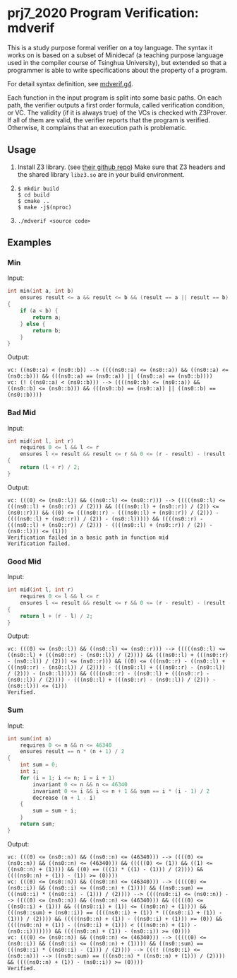 # prj7_2020 Program Verification: mdverif

This is a study purpose formal verifier on a toy language. The syntax it works on is based on a subset of Minidecaf (a teaching purpose language used in the compiler course of Tsinghua University), but extended so that a programmer is able to write specifications about the property of a program.

For detail syntax definition, see [mdverif.g4](generate/mdverif.g4).

Each function in the input program is split into some basic paths. On each path, the verifier outputs a first order formula, called verification condition, or VC. The validity (if it is always true) of the VCs is checked with Z3Prover. If all of them are valid, the verifier reports that the program is verified. Otherwise, it complains that an execution path is problematic.

## Usage

1. Install Z3 library. (see [their github repo](https://github.com/Z3Prover/z3)) Make sure that Z3 headers and the shared library `libz3.so` are in your build environment.

2. ```
   $ mkdir build
   $ cd build
   $ cmake ..
   $ make -j$(nproc)
   ```

3. `./mdverif <source code>`

## Examples

### Min

Input:

```C
int min(int a, int b)
    ensures result <= a && result <= b && (result == a || result == b)
{
    if (a < b) {
        return a;
    } else {
        return b;
    }
}
```

Output:

```
vc: ((ns0::a) < (ns0::b)) --> ((((ns0::a) <= (ns0::a)) && ((ns0::a) <= (ns0::b))) && (((ns0::a) == (ns0::a)) || ((ns0::a) == (ns0::b))))
vc: (! ((ns0::a) < (ns0::b))) --> ((((ns0::b) <= (ns0::a)) && ((ns0::b) <= (ns0::b))) && (((ns0::b) == (ns0::a)) || ((ns0::b) == (ns0::b))))
```

### Bad Mid

Input:

```c
int mid(int l, int r)
    requires 0 <= l && l <= r
    ensures l <= result && result <= r && 0 <= (r - result) - (result - l) && (r - result) - (result - l) <= 1
{
    return (l + r) / 2;
}
```

Output:

```
vc: (((0) <= (ns0::l)) && ((ns0::l) <= (ns0::r))) --> (((((ns0::l) <= (((ns0::l) + (ns0::r)) / (2))) && ((((ns0::l) + (ns0::r)) / (2)) <= (ns0::r))) && ((0) <= (((ns0::r) - (((ns0::l) + (ns0::r)) / (2))) - ((((ns0::l) + (ns0::r)) / (2)) - (ns0::l))))) && ((((ns0::r) - (((ns0::l) + (ns0::r)) / (2))) - ((((ns0::l) + (ns0::r)) / (2)) - (ns0::l))) <= (1)))
Verification failed in a basic path in function mid
Verification failed.
```

### Good Mid

Input:

```c
int mid(int l, int r)
    requires 0 <= l && l <= r
    ensures l <= result && result <= r && 0 <= (r - result) - (result - l) && (r - result) - (result - l) <= 1
{
    return l + (r - l) / 2;
}
```

Output:

```
vc: (((0) <= (ns0::l)) && ((ns0::l) <= (ns0::r))) --> (((((ns0::l) <= ((ns0::l) + (((ns0::r) - (ns0::l)) / (2)))) && (((ns0::l) + (((ns0::r) - (ns0::l)) / (2))) <= (ns0::r))) && ((0) <= (((ns0::r) - ((ns0::l) + (((ns0::r) - (ns0::l)) / (2)))) - (((ns0::l) + (((ns0::r) - (ns0::l)) / (2))) - (ns0::l))))) && ((((ns0::r) - ((ns0::l) + (((ns0::r) - (ns0::l)) / (2)))) - (((ns0::l) + (((ns0::r) - (ns0::l)) / (2))) - (ns0::l))) <= (1)))
Verified.
```

### Sum

Input:

```c
int sum(int n)
    requires 0 <= n && n <= 46340
    ensures result == n * (n + 1) / 2
{
    int sum = 0;
    int i;
    for (i = 1; i <= n; i = i + 1)
        invariant 0 <= n && n <= 46340
        invariant 0 <= i && i <= n + 1 && sum == i * (i - 1) / 2
        decrease (n + 1 - i)
    {
        sum = sum + i;
    }
    return sum;
}
```

Output:

```
vc: (((0) <= (ns0::n)) && ((ns0::n) <= (46340))) --> ((((0) <= (ns0::n)) && ((ns0::n) <= (46340))) && (((((0) <= (1)) && ((1) <= ((ns0::n) + (1)))) && ((0) == (((1) * ((1) - (1))) / (2)))) && ((((ns0::n) + (1)) - (1)) >= (0))))
vc: (((0) <= (ns0::n)) && ((ns0::n) <= (46340))) --> (((((0) <= (ns0::i)) && ((ns0::i) <= ((ns0::n) + (1)))) && ((ns0::sum) == (((ns0::i) * ((ns0::i) - (1))) / (2)))) --> ((((ns0::i) <= (ns0::n)) --> ((((0) <= (ns0::n)) && ((ns0::n) <= (46340))) && (((((0) <= ((ns0::i) + (1))) && (((ns0::i) + (1)) <= ((ns0::n) + (1)))) && (((ns0::sum) + (ns0::i)) == ((((ns0::i) + (1)) * (((ns0::i) + (1)) - (1))) / (2)))) && (((((ns0::n) + (1)) - ((ns0::i) + (1))) >= (0)) && ((((ns0::n) + (1)) - ((ns0::i) + (1))) < (((ns0::n) + (1)) - (ns0::i))))))) && ((((ns0::n) + (1)) - (ns0::i)) >= (0))))
vc: (((0) <= (ns0::n)) && ((ns0::n) <= (46340))) --> (((((0) <= (ns0::i)) && ((ns0::i) <= ((ns0::n) + (1)))) && ((ns0::sum) == (((ns0::i) * ((ns0::i) - (1))) / (2)))) --> (((! ((ns0::i) <= (ns0::n))) --> ((ns0::sum) == (((ns0::n) * ((ns0::n) + (1))) / (2)))) && ((((ns0::n) + (1)) - (ns0::i)) >= (0))))
Verified.
```

